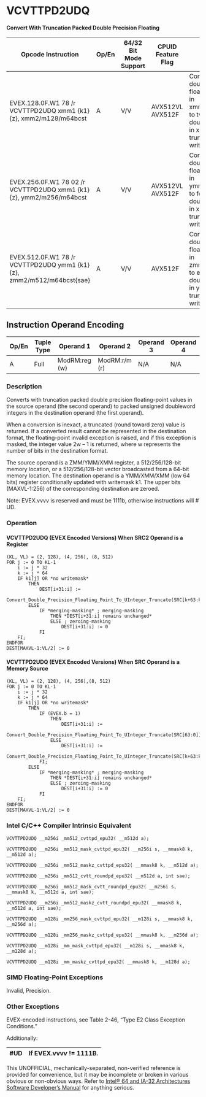 # VCVTTPD2UDQ

**Convert With Truncation Packed Double Precision Floating**

| Opcode Instruction                                                    | Op/En | 64/32 Bit Mode Support | CPUID Feature Flag | Description                                                                                                                                                              |
| --------------------------------------------------------------------- | ----- | ---------------------- | ------------------ | ------------------------------------------------------------------------------------------------------------------------------------------------------------------------ |
| EVEX.128.0F.W1 78 /r VCVTTPD2UDQ xmm1 {k1}{z}, xmm2/m128/m64bcst      | A     | V/V                    | AVX512VL AVX512F   | Convert two packed double precision floating-point values in xmm2/m128/m64bcst to two unsigned doubleword integers in xmm1 using truncation subject to writemask k1.     |
| EVEX.256.0F.W1 78 02 /r VCVTTPD2UDQ xmm1 {k1}{z}, ymm2/m256/m64bcst   | A     | V/V                    | AVX512VL AVX512F   | Convert four packed double precision floating-point values in ymm2/m256/m64bcst to four unsigned doubleword integers in xmm1 using truncation subject to writemask k1.   |
| EVEX.512.0F.W1 78 /r VCVTTPD2UDQ ymm1 {k1}{z}, zmm2/m512/m64bcst{sae} | A     | V/V                    | AVX512F            | Convert eight packed double precision floating-point values in zmm2/m512/m64bcst to eight unsigned doubleword integers in ymm1 using truncation subject to writemask k1. |

## Instruction Operand Encoding

| Op/En | Tuple Type | Operand 1     | Operand 2     | Operand 3 | Operand 4 |
| ----- | ---------- | ------------- | ------------- | --------- | --------- |
| A     | Full       | ModRM:reg (w) | ModRM:r/m (r) | N/A       | N/A       |

### Description

Converts with truncation packed double precision floating-point values in the source operand (the second operand) to packed unsigned doubleword integers in the destination operand (the first operand).

When a conversion is inexact, a truncated (round toward zero) value is returned. If a converted result cannot be represented in the destination format, the floating-point invalid exception is raised, and if this exception is masked, the integer value 2w – 1 is returned, where w represents the number of bits in the destination format.

The source operand is a ZMM/YMM/XMM register, a 512/256/128-bit memory location, or a 512/256/128-bit vector broadcasted from a 64-bit memory location. The destination operand is a YMM/XMM/XMM (low 64 bits) register conditionally updated with writemask k1. The upper bits (MAXVL-1:256) of the corresponding destination are zeroed.

Note: EVEX.vvvv is reserved and must be 1111b, otherwise instructions will #​​​UD.

### Operation

#### VCVTTPD2UDQ (EVEX Encoded Versions) When SRC2 Operand is a Register

```
(KL, VL) = (2, 128), (4, 256), (8, 512)
FOR j := 0 TO KL-1
    i := j * 32
    k := j * 64
    IF k1[j] OR *no writemask*
        THEN
            DEST[i+31:i] :=
            Convert_Double_Precision_Floating_Point_To_UInteger_Truncate(SRC[k+63:k])
        ELSE
            IF *merging-masking* ; merging-masking
                THEN *DEST[i+31:i] remains unchanged*
                ELSE ; zeroing-masking
                    DEST[i+31:i] := 0
            FI
    FI;
ENDFOR
DEST[MAXVL-1:VL/2] := 0

```

#### VCVTTPD2UDQ (EVEX Encoded Versions) When SRC Operand is a Memory Source

```
(KL, VL) = (2, 128), (4, 256),(8, 512)
FOR j := 0 TO KL-1
    i := j * 32
    k := j * 64
    IF k1[j] OR *no writemask*
        THEN
            IF (EVEX.b = 1)
                THEN
                    DEST[i+31:i] :=
            Convert_Double_Precision_Floating_Point_To_UInteger_Truncate(SRC[63:0])
                ELSE
                    DEST[i+31:i] :=
            Convert_Double_Precision_Floating_Point_To_UInteger_Truncate(SRC[k+63:k])
            FI;
        ELSE
            IF *merging-masking* ; merging-masking
                THEN *DEST[i+31:i] remains unchanged*
                ELSE ; zeroing-masking
                    DEST[i+31:i] := 0
            FI
    FI;
ENDFOR
DEST[MAXVL-1:VL/2] := 0

```

### Intel C/C++ Compiler Intrinsic Equivalent

```
VCVTTPD2UDQ __m256i _mm512_cvttpd_epu32( __m512d a);

```

```
VCVTTPD2UDQ __m256i _mm512_mask_cvttpd_epu32( __m256i s, __mmask8 k, __m512d a);

```

```
VCVTTPD2UDQ __m256i _mm512_maskz_cvttpd_epu32( __mmask8 k, __m512d a);

```

```
VCVTTPD2UDQ __m256i _mm512_cvtt_roundpd_epu32( __m512d a, int sae);

```

```
VCVTTPD2UDQ __m256i _mm512_mask_cvtt_roundpd_epu32( __m256i s, __mmask8 k, __m512d a, int sae);

```

```
VCVTTPD2UDQ __m256i _mm512_maskz_cvtt_roundpd_epu32( __mmask8 k, __m512d a, int sae);

```

```
VCVTTPD2UDQ __m128i _mm256_mask_cvttpd_epu32( __m128i s, __mmask8 k, __m256d a);

```

```
VCVTTPD2UDQ __m128i _mm256_maskz_cvttpd_epu32( __mmask8 k, __m256d a);

```

```
VCVTTPD2UDQ __m128i _mm_mask_cvttpd_epu32( __m128i s, __mmask8 k, __m128d a);

```

```
VCVTTPD2UDQ __m128i _mm_maskz_cvttpd_epu32( __mmask8 k, __m128d a);

```

### SIMD Floating-Point Exceptions

Invalid, Precision.

### Other Exceptions

EVEX-encoded instructions, see Table 2-46, “Type E2 Class Exception Conditions.”

Additionally:

| #​​​UD | If EVEX.vvvv != 1111B. |
| ------ | ---------------------- |

This UNOFFICIAL, mechanically-separated, non-verified reference is provided for convenience, but it may be
incomplete or broken in various obvious or non-obvious
ways. Refer to [Intel® 64 and IA-32 Architectures Software Developer’s Manual](https://software.intel.com/en-us/download/intel-64-and-ia-32-architectures-sdm-combined-volumes-1-2a-2b-2c-2d-3a-3b-3c-3d-and-4) for anything serious.
